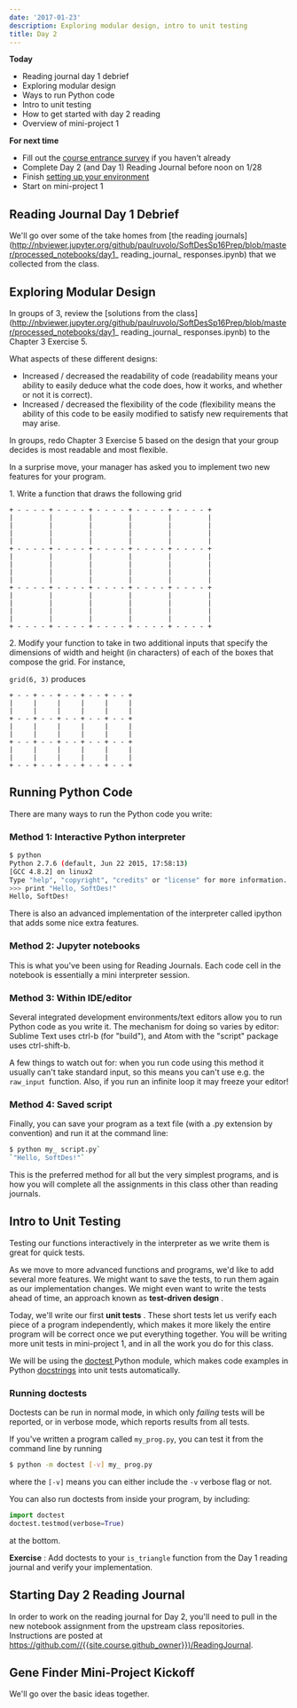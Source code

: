 ```yaml
---
date: '2017-01-23'
description: Exploring modular design, intro to unit testing
title: Day 2
---
```


**Today**

* Reading journal day 1 debrief
* Exploring modular design
* Ways to run Python code
* Intro to unit testing
* How to get started with day 2 reading
* Overview of mini-project 1

**For next time**

* Fill out the [course entrance survey]({{site.course.entrance_survey_url}}) if you haven't already
* Complete Day 2 (and Day 1) Reading Journal before noon on 1/28
* Finish [setting up your environment](/assignments/setup-your-environment)
* Start on mini-project 1

## Reading Journal Day 1 Debrief

We'll go over some of the take homes from [the reading
journals](http://nbviewer.jupyter.org/github/paulruvolo/SoftDesSp16Prep/blob/master/processed_notebooks/day1_ reading_journal_ responses.ipynb)
that we collected from the class.

## Exploring Modular Design

In groups of 3, review the [solutions from the
class](http://nbviewer.jupyter.org/github/paulruvolo/SoftDesSp16Prep/blob/master/processed_notebooks/day1_ reading_journal_ responses.ipynb)
to the Chapter 3 Exercise 5.

What aspects of these different designs:

* Increased / decreased the readability of code (readability means your ability to easily deduce what the code does, how it works, and whether or not it is correct).
* Increased / decreased the flexibility of the code (flexibility means the ability of this code to be easily modified to satisfy new requirements that may arise.

In groups, redo Chapter 3 Exercise 5 based on the design that your group
decides is most readable and most flexible.

In a surprise move, your manager has asked you to implement two new features
for your program.


1\. Write a function that draws the following grid

```
+ - - - - + - - - - + - - - - + - - - - + - - - - +
|         |         |         |         |         |
|         |         |         |         |         |
|         |         |         |         |         |
|         |         |         |         |         |
+ - - - - + - - - - + - - - - + - - - - + - - - - +
|         |         |         |         |         |
|         |         |         |         |         |
|         |         |         |         |         |
|         |         |         |         |         |
+ - - - - + - - - - + - - - - + - - - - + - - - - +
|         |         |         |         |         |
|         |         |         |         |         |
|         |         |         |         |         |
|         |         |         |         |         |
+ - - - - + - - - - + - - - - + - - - - + - - - - +
```


2\. Modify your function to take in two additional inputs that specify the
dimensions of width and height (in characters) of each of the boxes that
compose the grid. For instance,

`grid(6, 3)` produces

```
+ - - + - - + - - + - - + - - +
|     |     |     |     |     |
|     |     |     |     |     |
+ - - + - - + - - + - - + - - +
|     |     |     |     |     |
|     |     |     |     |     |
+ - - + - - + - - + - - + - - +
|     |     |     |     |     |
|     |     |     |     |     |
+ - - + - - + - - + - - + - - +
```

## Running Python Code

There are many ways to run the Python code you write:

### Method 1: Interactive Python interpreter

``` bash
$ python
Python 2.7.6 (default, Jun 22 2015, 17:58:13)
[GCC 4.8.2] on linux2
Type "help", "copyright", "credits" or "license" for more information.
>>> print "Hello, SoftDes!"
Hello, SoftDes!
```

There is also an advanced implementation of the interpreter called ipython
that adds some nice extra features.


### Method 2: Jupyter notebooks

This is what you've been using for Reading Journals. Each code cell in the
notebook is essentially a mini interpreter session.


### Method 3: Within IDE/editor

Several integrated development environments/text editors allow you to run
Python code as you write it. The mechanism for doing so varies by editor:
Sublime Text uses ctrl-b (for "build"), and Atom with the "script" package
uses ctrl-shift-b.

A few things to watch out for: when you run code using this method it usually
can't take standard input, so this means you can't use e.g. the `raw_input
`function. Also, if you run an infinite loop it may freeze your editor!


### Method 4: Saved script

Finally, you can save your program as a text file (with a .py extension by
convention) and run it at the command line:

``` bash
$ python my_ script.py`
`"Hello, SoftDes!"`
```

This is the preferred method for all but the very simplest programs, and is
how you will complete all the assignments in this class other than reading
journals.


## Intro to Unit Testing

Testing our functions interactively in the interpreter as we write them is
great for quick tests.

As we move to more advanced functions and programs, we'd like to add several
more features. We might want to save the tests, to run them again as our
implementation changes. We might even want to write the tests ahead of time,
an approach known as **test-driven design** .

Today, we'll write our first **unit tests** . These short tests let us verify
each piece of a program independently, which makes it more likely the entire
program will be correct once we put everything together. You will be writing
more unit tests in mini-project 1, and in all the work you do for this class.

We will be using the [doctest
](https://docs.python.org/2/library/doctest.html)Python module, which makes
code examples in Python
[docstrings](https://www.python.org/dev/peps/pep-0257/) into unit tests
automatically.


### Running doctests

Doctests can be run in normal mode, in which only _failing_  tests will be
reported, or in verbose mode, which reports results from all tests.

If you've written a program called `my_prog.py`, you can test it from the
command line by running

``` bash
$ python -m doctest [-v] my_ prog.py
```

where the `[-v]` means you can either include the `-v` verbose flag or not.

You can also run doctests from inside your program, by including:

``` python
import doctest
doctest.testmod(verbose=True)
```

at the bottom.

**Exercise** : Add doctests to your `is_triangle` function from the Day 1 reading journal and verify your implementation.


## Starting Day 2 Reading Journal

In order to work on the reading journal for Day 2, you'll need to pull in the
new notebook assignment from the upstream class repositories. Instructions are
posted at <https://github.com//{{site.course.github_owner}})/ReadingJournal>.


## Gene Finder Mini-Project Kickoff

We'll go over the basic ideas together.

